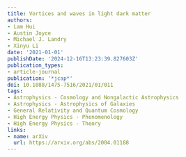 ```yaml
---
title: Vortices and waves in light dark matter
authors:
- Lam Hui
- Austin Joyce
- Michael J. Landry
- Xinyu Li
date: '2021-01-01'
publishDate: '2024-12-16T13:23:39.827603Z'
publication_types:
- article-journal
publication: '*jcap*'
doi: 10.1088/1475-7516/2021/01/011
tags:
- Astrophysics - Cosmology and Nongalactic Astrophysics
- Astrophysics - Astrophysics of Galaxies
- General Relativity and Quantum Cosmology
- High Energy Physics - Phenomenology
- High Energy Physics - Theory
links:
- name: arXiv
  url: https://arxiv.org/abs/2004.01188
---
```

